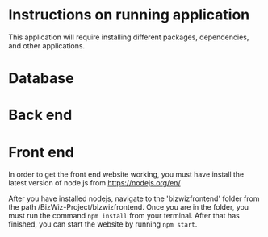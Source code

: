 # Instructions on running application

This application will require installing different packages, dependencies, and other applications.

# Database

# Back end

# Front end
In order to get the front end website working, you must have install the latest version of node.js from https://nodejs.org/en/

After you have installed nodejs, navigate to the 'bizwizfrontend' folder from the path /BizWiz-Project/bizwizfrontend. Once you are in the folder, you must run the command `npm install` from your terminal. After that has finished, you can start the website by running `npm start`.
